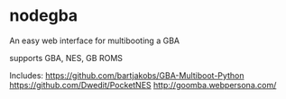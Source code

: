 # nodegba
An easy web interface for multibooting a GBA

supports GBA, NES, GB ROMS

Includes:
https://github.com/bartjakobs/GBA-Multiboot-Python
https://github.com/Dwedit/PocketNES
http://goomba.webpersona.com/
